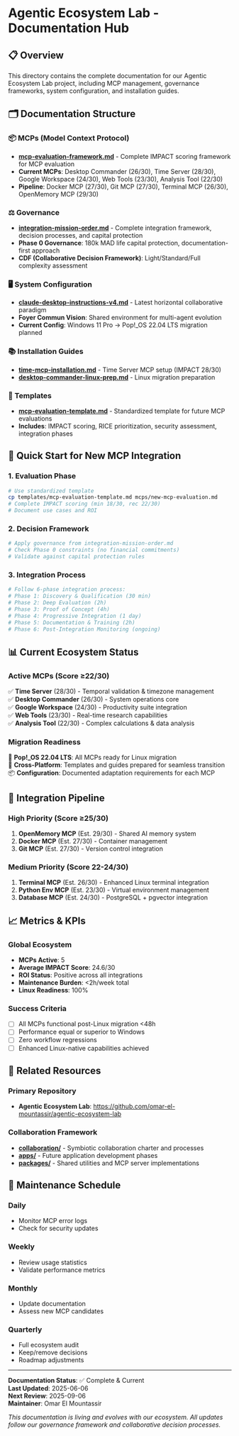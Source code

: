 # Agentic Ecosystem Lab - Documentation Hub

## 📋 Overview

This directory contains the complete documentation for our Agentic Ecosystem Lab project, including MCP management, governance frameworks, system configuration, and installation guides.

## 🗂️ Documentation Structure

### 📦 MCPs (Model Context Protocol)
- **[mcp-evaluation-framework.md](mcps/mcp-evaluation-framework.md)** - Complete IMPACT scoring framework for MCP evaluation
- **Current MCPs**: Desktop Commander (26/30), Time Server (28/30), Google Workspace (24/30), Web Tools (23/30), Analysis Tool (22/30)
- **Pipeline**: Docker MCP (27/30), Git MCP (27/30), Terminal MCP (26/30), OpenMemory MCP (29/30)

### ⚖️ Governance
- **[integration-mission-order.md](governance/integration-mission-order.md)** - Complete integration framework, decision processes, and capital protection
- **Phase 0 Governance**: 180k MAD life capital protection, documentation-first approach
- **CDF (Collaborative Decision Framework)**: Light/Standard/Full complexity assessment

### 🖥️ System Configuration  
- **[claude-desktop-instructions-v4.md](system/claude-desktop-instructions-v4.md)** - Latest horizontal collaborative paradigm
- **Foyer Commun Vision**: Shared environment for multi-agent evolution
- **Current Config**: Windows 11 Pro → Pop!_OS 22.04 LTS migration planned

### 📚 Installation Guides
- **[time-mcp-installation.md](guides/time-mcp-installation.md)** - Time Server MCP setup (IMPACT 28/30)
- **[desktop-commander-linux-prep.md](guides/desktop-commander-linux-prep.md)** - Linux migration preparation

### 🧩 Templates
- **[mcp-evaluation-template.md](templates/mcp-evaluation-template.md)** - Standardized template for future MCP evaluations
- **Includes**: IMPACT scoring, RICE prioritization, security assessment, integration phases

## 🎯 Quick Start for New MCP Integration

### 1. Evaluation Phase
```bash
# Use standardized template
cp templates/mcp-evaluation-template.md mcps/new-mcp-evaluation.md
# Complete IMPACT scoring (min 18/30, rec 22/30)
# Document use cases and ROI
```

### 2. Decision Framework
```bash
# Apply governance from integration-mission-order.md
# Check Phase 0 constraints (no financial commitments)
# Validate against capital protection rules
```

### 3. Integration Process
```bash
# Follow 6-phase integration process:
# Phase 1: Discovery & Qualification (30 min)
# Phase 2: Deep Evaluation (2h)  
# Phase 3: Proof of Concept (4h)
# Phase 4: Progressive Integration (1 day)
# Phase 5: Documentation & Training (2h)
# Phase 6: Post-Integration Monitoring (ongoing)
```

## 📊 Current Ecosystem Status

### Active MCPs (Score ≥22/30)
✅ **Time Server** (28/30) - Temporal validation & timezone management  
✅ **Desktop Commander** (26/30) - System operations core  
✅ **Google Workspace** (24/30) - Productivity suite integration  
✅ **Web Tools** (23/30) - Real-time research capabilities  
✅ **Analysis Tool** (22/30) - Complex calculations & data analysis  

### Migration Readiness
🐧 **Pop!_OS 22.04 LTS**: All MCPs ready for Linux migration  
🔄 **Cross-Platform**: Templates and guides prepared for seamless transition  
📦 **Configuration**: Documented adaptation requirements for each MCP  

## 🚀 Integration Pipeline

### High Priority (Score ≥25/30)
1. **OpenMemory MCP** (Est. 29/30) - Shared AI memory system
2. **Docker MCP** (Est. 27/30) - Container management
3. **Git MCP** (Est. 27/30) - Version control integration

### Medium Priority (Score 22-24/30)  
1. **Terminal MCP** (Est. 26/30) - Enhanced Linux terminal integration
2. **Python Env MCP** (Est. 23/30) - Virtual environment management
3. **Database MCP** (Est. 24/30) - PostgreSQL + pgvector integration

## 📈 Metrics & KPIs

### Global Ecosystem
- **MCPs Active**: 5
- **Average IMPACT Score**: 24.6/30
- **ROI Status**: Positive across all integrations
- **Maintenance Burden**: <2h/week total
- **Linux Readiness**: 100%

### Success Criteria
- [ ] All MCPs functional post-Linux migration <48h
- [ ] Performance equal or superior to Windows
- [ ] Zero workflow regressions  
- [ ] Enhanced Linux-native capabilities achieved

## 🔗 Related Resources

### Primary Repository
- **Agentic Ecosystem Lab**: https://github.com/omar-el-mountassir/agentic-ecosystem-lab

### Collaboration Framework
- **[collaboration/](../collaboration/)** - Symbiotic collaboration charter and processes
- **[apps/](../apps/)** - Future application development phases
- **[packages/](../packages/)** - Shared utilities and MCP server implementations

## 📝 Maintenance Schedule

### Daily
- Monitor MCP error logs
- Check for security updates

### Weekly  
- Review usage statistics
- Validate performance metrics

### Monthly
- Update documentation
- Assess new MCP candidates

### Quarterly
- Full ecosystem audit
- Keep/remove decisions
- Roadmap adjustments

---

**Documentation Status**: ✅ Complete & Current  
**Last Updated**: 2025-06-06  
**Next Review**: 2025-09-06  
**Maintainer**: Omar El Mountassir  

*This documentation is living and evolves with our ecosystem. All updates follow our governance framework and collaborative decision processes.*